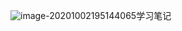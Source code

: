 ![image-20201002195144065](C:\Users\mi\AppData\Roaming\Typora\typora-user-images\image-20201002195144065.png)学习笔记